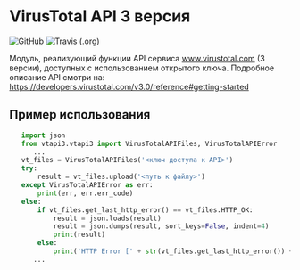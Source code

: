 # VirusTotal API 3 версия

![GitHub](https://img.shields.io/github/license/drobotun/virustotalapi3?style=plastic)
![Travis (.org)](https://img.shields.io/travis/drobotun/virustotalapi3?style=plastic)

Модуль, реализующий функции API сервиса www.virustotal.com (3 версии), доступных с использованием открытого ключа.
Подробное описание API смотри на: https://developers.virustotal.com/v3.0/reference#getting-started

## Пример использования

```python
   import json
   from vtapi3.vtapi3 import VirusTotalAPIFiles, VirusTotalAPIError
      ...
   vt_files = VirusTotalAPIFiles('<ключ доступа к API>')
   try:
       result = vt_files.upload('<путь к файлу>')
   except VirusTotalAPIError as err:
       print(err, err.err_code)
   else:
       if vt_files.get_last_http_error() == vt_files.HTTP_OK:
           result = json.loads(result)
           result = json.dumps(result, sort_keys=False, indent=4)
           print(result)
       else:
           print('HTTP Error [' + str(vt_files.get_last_http_error()) +']')
      ...
```
